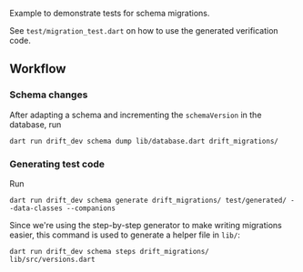 Example to demonstrate tests for schema migrations.

See `test/migration_test.dart` on how to use the generated verification code.

## Workflow

### Schema changes

After adapting a schema and incrementing the `schemaVersion` in the database, run

```
dart run drift_dev schema dump lib/database.dart drift_migrations/
```

### Generating test code

Run

```
dart run drift_dev schema generate drift_migrations/ test/generated/ --data-classes --companions
```

Since we're using the step-by-step generator to make writing migrations easier, this command
is used to generate a helper file in `lib/`:

```
dart run drift_dev schema steps drift_migrations/ lib/src/versions.dart
```
